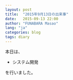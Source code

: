 ```yaml
---
layout: post
title:  "2015年9月13日の出来事"
date:   2015-09-13 22:00
author: "FUNABARA Masao"
lang: "ja"
categories: blog
tags: diary
---
```


本日は、

* システム開発

を行いました。
